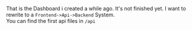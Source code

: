 That is the Dashboard i created a while ago. It's not finished yet.
I want to rewrite to a `Frontend->Api->Backend` System.
<br>
You can find the first api files in `/api`
